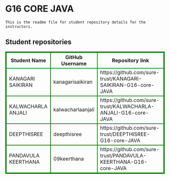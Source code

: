 # G16 CORE JAVA
    This is the readme file for student repository details for the instructors.
## Student repositories 
<table style="border : 2px solid green; width:100%;">
<tr >
<th style="border : 2px solid green;">Student Name</th>
<th style="border : 2px solid green;">GitHub Username</th>
<th style="border : 2px solid green;">Repository link</th>
</tr>
<tr style="border : 2px solid green;">
<td style="border : 2px solid green;">KANAGARI SAIKIRAN</td> 

<td style="border : 2px solid green;">kanagarisaikiran</td> 

<td style="border : 2px solid green;">https://github.com/sure-trust/KANAGARI-SAIKIRAN-G16-core-JAVA</td> 
</tr>

<tr style="border : 2px solid green;">
<td style="border : 2px solid green;">KALWACHARLA ANJALI</td> 

<td style="border : 2px solid green;">kalwacharlaanjali</td> 

<td style="border : 2px solid green;">https://github.com/sure-trust/KALWACHARLA-ANJALI-G16-core-JAVA</td> 
</tr>

<tr style="border : 2px solid green;">
<td style="border : 2px solid green;">DEEPTHISREE</td> 

<td style="border : 2px solid green;">deepthisree</td> 

<td style="border : 2px solid green;">https://github.com/sure-trust/DEEPTHISREE-G16-core-JAVA</td> 
</tr>

<tr style="border : 2px solid green;">
<td style="border : 2px solid green;">PANDAVULA KEERTHANA</td> 

<td style="border : 2px solid green;">09keerthana</td> 

<td style="border : 2px solid green;">https://github.com/sure-trust/PANDAVULA-KEERTHANA-G16-core-JAVA</td> 
</tr>
